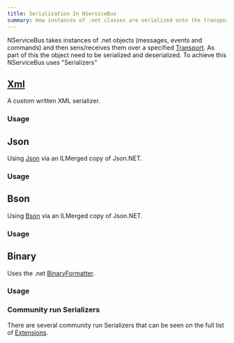 ```yaml
---
title: Serialization In NServiceBus
summary: How instances of .net classes are serialized onto the transport.
---
```


NServiceBus takes instances of .net objects (messages, events and commands) and then sens/receives them over a specified [Transport](/nservicebus/transports/). As part of this the object need to be serialized and deserialized. To achieve this NServiceBus uses "Serializers"


## [Xml](xml-serializer.md)

A custom written XML serializer.


### Usage

<!-- import XmlSerialization --> 


## Json

Using [Json](http://en.wikipedia.org/wiki/Json) via an ILMerged copy of Json.NET.


### Usage

<!-- import JsonSerialization -->


## Bson

Using [Bson](http://en.wikipedia.org/wiki/BSON) via an ILMerged copy of Json.NET.


### Usage

<!-- import BsonSerialization -->


## Binary

Uses the .net [BinaryFormatter](https://msdn.microsoft.com/en-us/library/system.runtime.serialization.formatters.binary.binaryformatter.aspx).


### Usage

<!-- import BinarySerialization -->


### Community run Serializers

There are several community run Serializers that can be seen on the full list of [Extensions](/platform/extensions.md#serializers).
